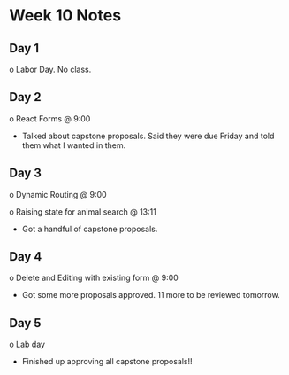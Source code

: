 # Week 10 Notes

## Day 1

o Labor Day. No class.

## Day 2

o React Forms @ 9:00

- Talked about capstone proposals. Said they were due Friday and told them what I wanted in them.

## Day 3

o Dynamic Routing @ 9:00

o Raising state for animal search @ 13:11

- Got a handful of capstone proposals.

## Day 4

o Delete and Editing with existing form @ 9:00

- Got some more proposals approved. 11 more to be reviewed tomorrow.

## Day 5

o Lab day

- Finished up approving all capstone proposals!!